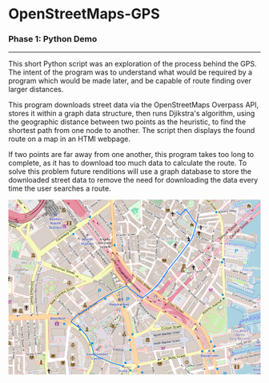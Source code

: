 # OpenStreetMaps-GPS
 
### Phase 1: Python Demo
___
This short Python script was an exploration of the process behind the GPS. The intent of the program was to understand what would be required by a program which would be made later, and be capable of route finding over larger distances.

This program downloads street data via the OpenStreetMaps Overpass API, stores it within a graph data structure, then runs Djikstra's algorithm, using the geographic distance between two points as the heuristic, to find the shortest path from one node to another. The script then displays the found route on a map in an HTMl webpage.

If two points are far away from one another, this program takes too long to complete, as it has to download too much data to calculate the route. To solve this problem future renditions will use a graph database to store the downloaded street data to remove the need for downloading the data every time the user searches a route.

![Demonstration of the route between two points using the Python Script](images/python_script_example.png "Route Found Using the Python Script")